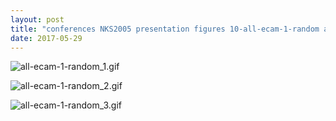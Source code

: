 ```yaml
---
layout: post
title: "conferences NKS2005 presentation figures 10-all-ecam-1-random all-ecam-1-random.nb"
date: 2017-05-29
---
```


![all-ecam-1-random_1.gif](../../../assets/2017/05/29/all-ecam-1-random-500px/all-ecam-1-random_1.gif)

![all-ecam-1-random_2.gif](../../../assets/2017/05/29/all-ecam-1-random-500px/all-ecam-1-random_2.gif)

![all-ecam-1-random_3.gif](../../../assets/2017/05/29/all-ecam-1-random-500px/all-ecam-1-random_3.gif)

